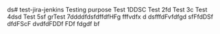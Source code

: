 ds# test-jira-jenkins
Testing purpose
Test 1DDSC
Test 2fd
Test 3c
Test 4dsd
Test 5sf
grTest 7ddddfdsfdffdfHFg
fffvdfx d
dsfffdFvfdfgd
sfFfdDSf
dfdFScF
dvdfdFDDf
FDf
fdgdf
bf
